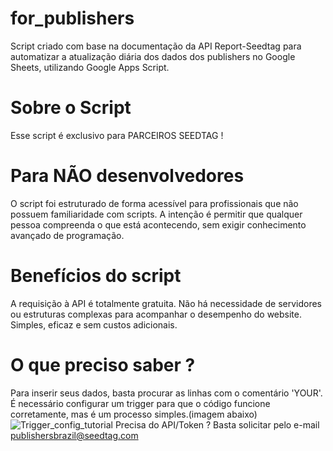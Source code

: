 # for_publishers
Script criado com base na documentação da API Report-Seedtag para automatizar a atualização diária dos dados dos publishers no Google Sheets, utilizando Google Apps Script.

# Sobre o Script
Esse script é exclusivo para PARCEIROS SEEDTAG !

# Para NÃO desenvolvedores
O script foi estruturado de forma acessível para profissionais que não possuem familiaridade com scripts. A intenção é permitir que qualquer pessoa compreenda o que está acontecendo, sem exigir conhecimento avançado de programação.

# Benefícios do script
A requisição à API é totalmente gratuita. Não há necessidade de servidores ou estruturas complexas para acompanhar o desempenho do website. Simples, eficaz e sem custos adicionais.

# O que preciso saber ?
Para inserir seus dados, basta procurar as linhas com o comentário 'YOUR'.
É necessário configurar um trigger para que o código funcione corretamente, mas é um processo simples.(imagem abaixo)
![Trigger_config_tutorial](https://github.com/user-attachments/assets/13802269-f4c6-4a2a-9fd2-565d6b31c36a)
Precisa do API/Token ? Basta solicitar pelo e-mail publishersbrazil@seedtag.com
